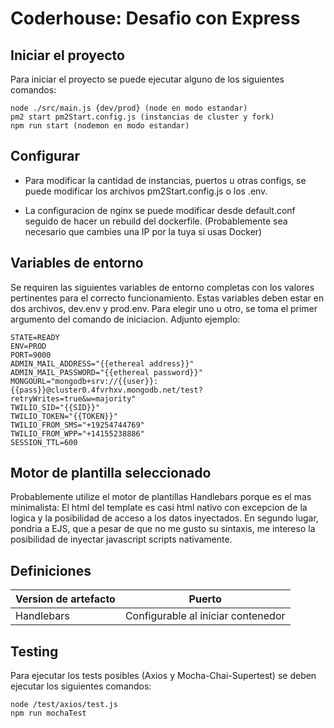 # Coderhouse: Desafio con Express
## Iniciar el proyecto
Para iniciar el proyecto se puede ejecutar alguno de los siguientes comandos:
```
node ./src/main.js {dev/prod} (node en modo estandar)
pm2 start pm2Start.config.js (instancias de cluster y fork)
npm run start (nodemon en modo estandar)
```
## Configurar 
* Para modificar la cantidad de instancias, puertos u otras configs, se puede modificar los archivos pm2Start.config.js o los .env.

* La configuracion de nginx se puede modificar desde default.conf seguido de hacer un rebuild del dockerfile. (Probablemente sea necesario que cambies una IP por la tuya si usas Docker)

## Variables de entorno
Se requiren las siguientes variables de entorno completas con los valores pertinentes para el correcto funcionamiento. Estas variables deben estar en dos archivos, dev.env y prod.env. Para elegir uno u otro, se toma el primer argumento del comando de iniciacion. Adjunto ejemplo:
````
STATE=READY
ENV=PROD
PORT=9000
ADMIN_MAIL_ADDRESS="{{ethereal address}}"
ADMIN_MAIL_PASSWORD="{{ethereal password}}"
MONGOURL="mongodb+srv://{{user}}:{{pass}}@cluster0.4fvrhxv.mongodb.net/test?retryWrites=true&w=majority"
TWILIO_SID="{{SID}}"
TWILIO_TOKEN="{{TOKEN}}"
TWILIO_FROM_SMS="+19254744769"
TWILIO_FROM_WPP="+14155238886"
SESSION_TTL=600
````


## Motor de plantilla seleccionado
Probablemente utilize el motor de plantillas Handlebars porque es el mas minimalista: El html del template es casi html nativo con excepcion de la logica y la posibilidad de acceso a los datos inyectados. En segundo lugar, pondria a EJS, que a pesar de que no me gusto su sintaxis, me intereso la posibilidad de inyectar javascript scripts nativamente.


## Definiciones
| Version de artefacto | Puerto |
| ----------- | ----------- |
| Handlebars | Configurable al iniciar contenedor |

## Testing 
Para ejecutar los tests posibles (Axios y Mocha-Chai-Supertest) se deben ejecutar los siguientes comandos:
```
node /test/axios/test.js
npm run mochaTest
```

